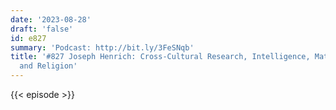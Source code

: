 ```yaml
---
date: '2023-08-28'
draft: 'false'
id: e827
summary: 'Podcast: http://bit.ly/3FeSNqb'
title: '#827 Joseph Henrich: Cross-Cultural Research, Intelligence, Mating Systems,
  and Religion'
---
```

{{< episode >}}
